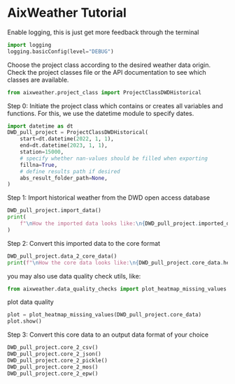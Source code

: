 
# AixWeather Tutorial

Enable logging, this is just get more feedback through the terminal

```python
import logging
logging.basicConfig(level="DEBUG")
```

Choose the project class according to the desired weather data origin.
Check the project classes file or the API documentation to see which classes are available.

```python
from aixweather.project_class import ProjectClassDWDHistorical
```

Step 0: Initiate the project class which contains or creates all variables and functions.
For this, we use the datetime module to specify dates.

```python
import datetime as dt
DWD_pull_project = ProjectClassDWDHistorical(
    start=dt.datetime(2022, 1, 1),
    end=dt.datetime(2023, 1, 1),
    station=15000,
    # specify whether nan-values should be filled when exporting
    fillna=True,
    # define results path if desired
    abs_result_folder_path=None,
)
```

Step 1: Import historical weather from the DWD open access database

```python
DWD_pull_project.import_data()
print(
    f"\nHow the imported data looks like:\n{DWD_pull_project.imported_data.head()}\n"
)
```

Step 2: Convert this imported data to the core format

```python
DWD_pull_project.data_2_core_data()
print(f"\nHow the core data looks like:\n{DWD_pull_project.core_data.head()}\n")
```

you may also use data quality check utils, like:

```python
from aixweather.data_quality_checks import plot_heatmap_missing_values
```

plot data quality

```python
plot = plot_heatmap_missing_values(DWD_pull_project.core_data)
plot.show()
```

Step 3: Convert this core data to an output data format of your choice

```python
DWD_pull_project.core_2_csv()
DWD_pull_project.core_2_json()
DWD_pull_project.core_2_pickle()
DWD_pull_project.core_2_mos()
DWD_pull_project.core_2_epw()
```
